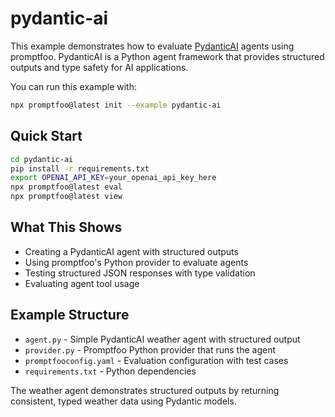 # pydantic-ai

This example demonstrates how to evaluate [PydanticAI](https://ai.pydantic.dev/) agents using promptfoo. PydanticAI is a Python agent framework that provides structured outputs and type safety for AI applications.

You can run this example with:

```bash
npx promptfoo@latest init --example pydantic-ai
```

## Quick Start

```bash
cd pydantic-ai
pip install -r requirements.txt
export OPENAI_API_KEY=your_openai_api_key_here
npx promptfoo@latest eval
npx promptfoo@latest view
```

## What This Shows

- Creating a PydanticAI agent with structured outputs
- Using promptfoo's Python provider to evaluate agents
- Testing structured JSON responses with type validation
- Evaluating agent tool usage

## Example Structure

- `agent.py` - Simple PydanticAI weather agent with structured output
- `provider.py` - Promptfoo Python provider that runs the agent
- `promptfooconfig.yaml` - Evaluation configuration with test cases
- `requirements.txt` - Python dependencies

The weather agent demonstrates structured outputs by returning consistent, typed weather data using Pydantic models.
